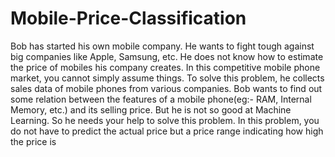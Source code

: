 # Mobile-Price-Classification
Bob has started his own mobile company. He wants to fight tough against big companies like Apple, Samsung, etc.  He does not know how to estimate the price of mobiles his company creates. In this competitive mobile phone market, you cannot simply assume things. To solve this problem, he collects sales data of mobile phones from various companies.  Bob wants to find out some relation between the features of a mobile phone(eg:- RAM, Internal Memory, etc.) and its selling price. But he is not so good at Machine Learning. So he needs your help to solve this problem.  In this problem, you do not have to predict the actual price but a price range indicating how high the price is
